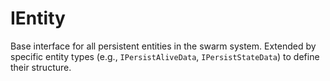 # IEntity

Base interface for all persistent entities in the swarm system.
Extended by specific entity types (e.g., `IPersistAliveData`, `IPersistStateData`) to define their structure.
